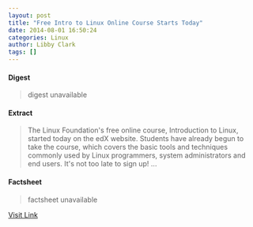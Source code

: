 ```yaml
---
layout: post
title: "Free Intro to Linux Online Course Starts Today"
date: 2014-08-01 16:50:24
categories: Linux
author: Libby Clark
tags: []
---
```



#### Digest
>digest unavailable

#### Extract
>The Linux Foundation's free online course, Introduction to Linux, started today on the edX website. Students have already begun to take the course, which covers the basic tools and techniques commonly used by Linux programmers, system administrators and end users. It's not too late to sign up!...

#### Factsheet
>factsheet unavailable

[Visit Link](https://www.linux.com/news/featured-blogs/200-libby-clark/782685-free-intro-to-linux-online-course-starts-today/)


